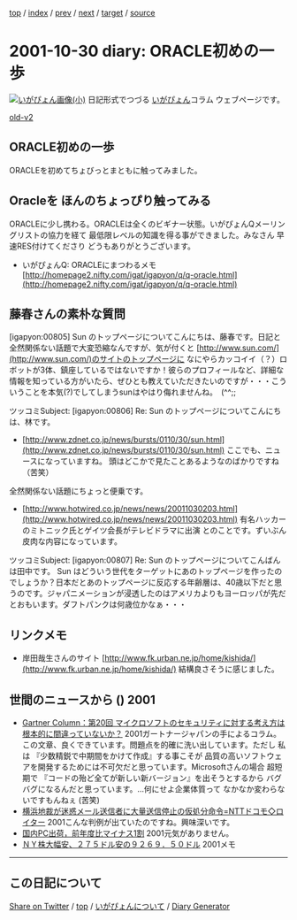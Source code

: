 [top](https://igapyon.github.io/diary/) 
 / [index](https://igapyon.github.io/diary/2001/index.html) 
 / [prev](https://igapyon.github.io/diary/2001/ig011029.html) 
 / [next](https://igapyon.github.io/diary/2001/ig011031.html) 
 / [target](https://igapyon.github.io/diary/2001/ig011030.html) 
 / [source](https://github.com/igapyon/diary/blob/gh-pages/2001/ig011030.html.src.md) 

2001-10-30 diary: ORACLE初めの一歩
=====================================================================================================
[![いがぴょん画像(小)](https://igapyon.github.io/diary/images/iga200306s.jpg "いがぴょん")](https://igapyon.github.io/diary/memo/memoigapyon.html) 日記形式でつづる [いがぴょん](https://igapyon.github.io/diary/memo/memoigapyon.html)コラム ウェブページです。

[old-v2](ig011030-orig.html)

## ORACLE初めの一歩

ORACLEを初めてちょびっとまともに触ってみました。


## Oracleを ほんのちょっぴり触ってみる

ORACLEに少し携わる。ORACLEは全くのビギナー状態。いがぴょんQメーリングリストの協力を経て 最低限レベルの知識を得る事ができました。みなさん 早速RES付けてくださり どうもありがとうございます。

* いがぴょんQ: ORACLEにまつわるメモ
  [http://homepage2.nifty.com/igat/igapyon/q/q-oracle.html](http://homepage2.nifty.com/igat/igapyon/q/q-oracle.html)

## 藤春さんの素朴な質問

[igapyon:00805] Sun のトップページについてこんにちは、藤春です。日記と全然関係ない話題で大変恐縮なんですが、気が付くと [http://www.sun.com/](http://www.sun.com/)のサイトのトップページに なにやらカッコイイ（？）ロボットが3体、鎮座しているではないですか！彼らのプロフィールなど、詳細な情報を知っている方がいたら、ぜひとも教えていただきたいのですが・・・こういうことを本気(?)でしてしまうsunはやはり侮れませんね。　(^^;;

ツッコミSubject:  [igapyon:00806] Re: Sun のトップページについてこんにちは、林です。

* [http://www.zdnet.co.jp/news/bursts/0110/30/sun.html](http://www.zdnet.co.jp/news/bursts/0110/30/sun.html)
  ここでも、ニュースになっていますね。
  頭はどこかで見たことあるようなのばかりですね（苦笑）

全然関係ない話題にちょっと便乗です。

* [http://www.hotwired.co.jp/news/news/20011030203.html](http://www.hotwired.co.jp/news/news/20011030203.html)
  有名ハッカーのミトニック氏とゲイツ会長がテレビドラマに出演
  とのことです。ずいぶん皮肉な内容になっています。

ツッコミSubject:  [igapyon:00807] Re: Sun のトップページについてこんばんは田中です。
Sun はどういう世代をターゲットにあのトップページを作ったのでしょうか？日本だとあのトップページに反応する年齢層は、40歳以下だと思うのです。ジャパニメーションが浸透したのはアメリカよりもヨーロッパが先だとおもいます。ダフトパンクは何歳位かなぁ・・・

## リンクメモ

* 岸田哉生さんのサイト
  [http://www.fk.urban.ne.jp/home/kishida/](http://www.fk.urban.ne.jp/home/kishida/)
  結構良さそうに感じました。

## 世間のニュースから () 2001

* [Gartner Column：第20回 マイクロソフトのセキュリティに対する考え方は根本的に間違っていないか？](http://www.zdnet.co.jp/enterprise/0110/29/01102987.html)  2001ガートナージャパンの手によるコラム。この文章、良くできています。問題点を的確に洗い出しています。ただし 私は 『少数精鋭で中期間をかけて作成』する事こそが 品質の高いソフトウェアを開発するためには不可欠だと思っています。Microsoftさんの場合 超短期で 『コードの殆ど全てが新しい新バージョン』を出そうとするから バグバグになるんだと思っています。…何にせよ企業体質って なかなか変わらないですもんねぇ (苦笑)
* [横浜地裁が迷惑メール送信者に大量送信停止の仮処分命令=NTTドコモ◇ロイター](http://biztech.nikkeibp.co.jp/wcs/show/leaf?CID=onair/biztech/comm/151386)  2001こんな判例が出ていたのですね。興味深いです。
* [国内PC出荷，前年度比マイナス1割](http://www.zdnet.co.jp/news/bursts/0110/29/mmri.html)  2001元気がありません。
* [ＮＹ株大幅安、２７５ドル安の９２６９．５０ドル](http://www.asahi.com/business/update/1030/002.html)  2001メモ

----------------------------------------------------------------------------------------------------

## この日記について

[Share on Twitter](https://twitter.com/intent/tweet?hashtags=igapyon%2Cdiary%2C%E3%81%84%E3%81%8C%E3%81%B4%E3%82%87%E3%82%93&text=ORACLE%E5%88%9D%E3%82%81%E3%81%AE%E4%B8%80%E6%AD%A9&url=https%3A%2F%2Figapyon.github.io%2Fdiary%2F2001%2Fig011030.html) / [top](../index.html) / [いがぴょんについて](https://igapyon.github.io/diary/memo/memoigapyon.html) / [Diary Generator](https://github.com/igapyon/igapyonv3)
